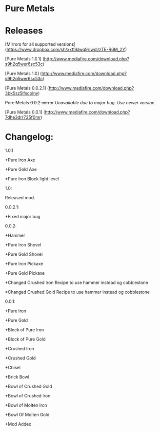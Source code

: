 Pure Metals
==========

Releases
==========

[Mirrors for all supported versions] (https://www.dropbox.com/sh/xxttiklwq9riwdl/zTE-R6M_2Y)

[Pure Metals 1.0.1] (http://www.mediafire.com/download.php?s9h2q5wer6sc53c)

[Pure Metals 1.0] (http://www.mediafire.com/download.php?s9h2q5wer6sc53c)

[Pure Metals 0.0.2.1] (http://www.mediafire.com/download.php?3bk5sz5lfscolny)

<del>Pure Metals 0.0.2 mirror</del> <i>Unavailable due to major bug. Use newer version.</i>

[Pure Metals 0.0.1] (http://www.mediafire.com/download.php?7dhe3drr725f0mr)

Changelog:
==========

1.0.1

+Pure Iron Axe

+Pure Gold Axe

*Pure Iron Block light level

1.0:

Released mod.

0.0.2.1:

*Fixed major bug

0.0.2:

+Hammer

+Pure Iron Shovel

+Pure Gold Shovel

+Pure Iron Pickaxe

+Pure Gold Pickaxe

*Changed Crushed Iron Recipe to use hammer instead og cobblestone

*Changed Crushed Gold Recipe to use hammer instead og cobblestone

0.0.1:

+Pure Iron

+Pure Gold

+Block of Pure Iron

+Block of Pure Gold

+Crushed Iron

+Crushed Gold

+Chisel

+Brick Bowl

+Bowl of Crushed Gold

+Bowl of Crushed Iron

+Bowl of Molten Iron

+Bowl Of Molten Gold

+Mod Added
